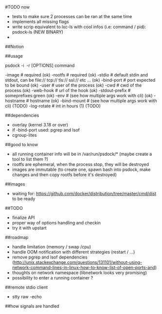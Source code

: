 

#TODO now
- tests to make sure 2 processes can be ran at the same time
- implements all missing flags
- write scrip equivalent to lxc-ls with cool infos (i.e: command / pid): psdock-ls (NEW BINARY)
-

##Notion

##usage

psdock -i <image> -r <rootfs> [OPTIONS] command

-image            # required (ok)
-rootfs           # required (ok)
-stdio            # default stdin and stdout, can be file:// tcp:// tls:// ssl:// etc ... (ok)
-bind-port        # port expected to be bound (ok)
-user             # user of the process (ok)
-cwd              # cwd of the process (ok)
-web-hook         # url of the hook (ok)
-stdout-prefix    # someprefixes:green (ok)
-env              # (see how multiple args work with cli) (ok)
-hostname         # hostname (ok)
-bind-mount       # (see how multiple args work with cli) (TODO)
-log-rotate       # int in hours (1) (TODO)

##dependencies

- overlay (kernel 3.18 or over)
- if -bind-port used: pgrep and lsof
- cgroup-lites

##good to know

- all running container info will be in /var/run/psdock/* (maybe create a tool to list them ?)
- rootfs are ephemeral, when the process stop, they will be destroyed
- images are immutable (to create one, spawn bash into psdock, make changes and then copy rootfs before it's destroyed)

##images

- waiting for: https://github.com/docker/distribution/tree/master/cmd/dist to be ready

##TODO

- finalize API
- proper way of options handling and checkin
- try it with upstart

##roadmap

- handle limitation (memory / swap /cpu)
- handle OOM notification with different strategies (restart / ...)
- remove pgrep and lsof dependencies (http://unix.stackexchange.com/questions/131101/without-using-network-command-lines-in-linux-how-to-know-list-of-open-ports-and)
- thoughts on network namespace (libnetwork looks very promising)
- possibility to enter a running container ?


##remote stdio client

- stty raw -echo

##how signals are handled
